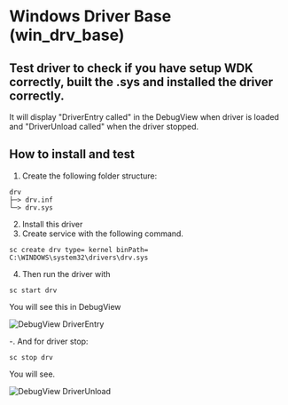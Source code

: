 # Windows Driver Base (win_drv_base)
## Test driver to check if you have setup WDK correctly, built the .sys and installed the driver correctly.
It will display "DriverEntry called" in the DebugView when driver is loaded and "DriverUnload called" when the driver stopped.

## How to install and test
1. Create the following folder structure:
```
drv
├─> drv.inf
└─> drv.sys
```
2. Install this driver
3. Create service with the following command.
```
sc create drv type= kernel binPath= C:\WINDOWS\system32\drivers\drv.sys
```
4. Then run the driver with
```
sc start drv
```
You will see this in DebugView

![DebugView DriverEntry](https://i.postimg.cc/wx2jx0Xk/dbgview.png)

-. And for driver stop:
```
sc stop drv
```
You will see.

![DebugView DriverUnload](https://i.postimg.cc/zXktcR1v/dbgviewdu.png)
